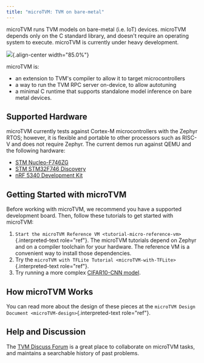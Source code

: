 ```yaml
---
title: "microTVM: TVM on bare-metal"
---
```


microTVM runs TVM models on bare-metal (i.e. IoT) devices. microTVM
depends only on the C standard library, and doesn\'t require an
operating system to execute. microTVM is currently under heavy
development.

![](https://raw.githubusercontent.com/tvmai/web-data/main/images/dev/microtvm_workflow.svg){.align-center
width="85.0%"}

microTVM is:

-   an extension to TVM\'s compiler to allow it to target
    microcontrollers
-   a way to run the TVM RPC server on-device, to allow autotuning
-   a minimal C runtime that supports standalone model inference on bare
    metal devices.

## Supported Hardware

microTVM currently tests against Cortex-M microcontrollers with the
Zephyr RTOS; however, it is flexible and portable to other processors
such as RISC-V and does not require Zephyr. The current demos run
against QEMU and the following hardware:

-   [STM
    Nucleo-F746ZG](https://www.st.com/en/evaluation-tools/nucleo-f746zg.html)
-   [STM STM32F746
    Discovery](https://www.st.com/en/evaluation-tools/32f746gdiscovery.html)
-   [nRF 5340 Development
    Kit](https://www.nordicsemi.com/Software-and-tools/Development-Kits/nRF5340-DK)

## Getting Started with microTVM

Before working with microTVM, we recommend you have a supported
development board. Then, follow these tutorials to get started with
microTVM:

1.  `Start the microTVM Reference VM <tutorial-micro-reference-vm>`{.interpreted-text
    role="ref"}. The microTVM tutorials depend on Zephyr and on a
    compiler toolchain for your hardware. The reference VM is a
    convenient way to install those dependencies.
2.  Try the
    `microTVM with TFLite Tutorial <microTVM-with-TFLite>`{.interpreted-text
    role="ref"}.
3.  Try running a more complex [CIFAR10-CNN
    model](https://github.com/areusch/microtvm-blogpost-eval).

## How microTVM Works

You can read more about the design of these pieces at the
`microTVM Design Document <microTVM-design>`{.interpreted-text
role="ref"}.

## Help and Discussion

The [TVM Discuss Forum](https://discuss.tvm.ai) is a great place to
collaborate on microTVM tasks, and maintains a searchable history of
past problems.
